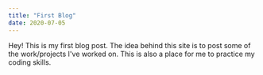 ```yaml
---
title: "First Blog"
date: 2020-07-05
---
```

Hey! This is my first blog post. The idea behind this site is to post some of the work/projects I've worked on.
This is also a place for me to practice my coding skills. 
